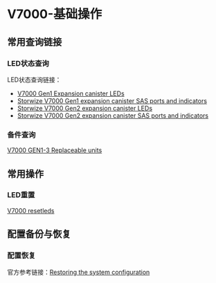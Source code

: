 # V7000-基础操作
## 常用查询链接
### LED状态查询
LED状态查询链接：
- [V7000 Gen1 Expansion canister LEDs](https://www.ibm.com/docs/en/flashsystem-v7000u/1.6.2?topic=indicators-storwize-v7000-gen1-expansion-canister-leds)
- [Storwize V7000 Gen1 expansion canister SAS ports and indicators](https://www.ibm.com/docs/en/flashsystem-v7000u/1.6.2?topic=ecpi-storwize-v7000-gen1-expansion-canister-sas-ports-indicators)
- [Storwize V7000 Gen2  expansion canister LEDs](https://www.ibm.com/docs/en/flashsystem-v7000u/1.6.2?topic=indicators-storwize-v7000-gen2-expansion-canister-leds)
- [Storwize V7000 Gen2  expansion canister SAS ports and indicators](https://www.ibm.com/docs/en/flashsystem-v7000u/1.6.2?topic=ecpi-storwize-v7000-gen2-expansion-canister-sas-ports-indicators)

### 备件查询
[V7000 GEN1-3 Replaceable units](https://www.ibm.com/docs/en/flashsystem-7x00/8.2.x?topic=reference-replaceable-units)

## 常用操作
### LED重置
[V7000 resetleds](https://www.ibm.com/docs/en/flashsystem-7x00/8.5.x?topic=commands-resetleds)

## 配置备份与恢复
### 配置恢复
官方参考链接：[Restoring the system configuration](https://www.ibm.com/docs/en/flashsystem-7x00/8.6.x?topic=bursc-restoring-system-configuration)